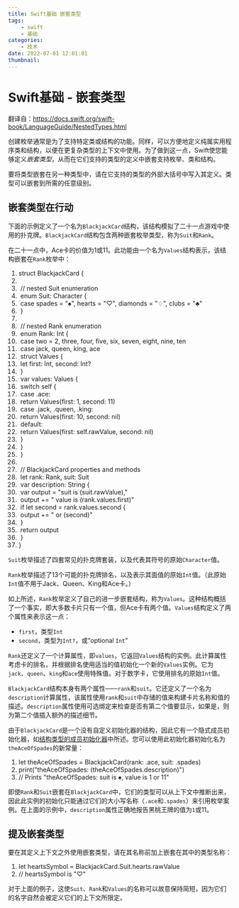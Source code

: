 ```yaml
---
title: Swift基础 嵌套类型
tags:
    - swift
    - 基础
categories:
    - 技术
date: 2022-07-01 12:01:01
thumbnail:
---
```

# Swift基础 - 嵌套类型

翻译自：https://docs.swift.org/swift-book/LanguageGuide/NestedTypes.html

创建枚举通常是为了支持特定类或结构的功能。同样，可以方便地定义纯属实用程序类和结构，以便在更复杂类型的上下文中使用。为了做到这一点，Swift使您能够定义*嵌套类型*，从而在它们支持的类型的定义中嵌套支持枚举、类和结构。

要将类型嵌套在另一种类型中，请在它支持的类型的外部大括号中写入其定义。类型可以嵌套到所需的任意级别。

## 嵌套类型在行动

下面的示例定义了一个名为`BlackjackCard`结构，该结构模拟了二十一点游戏中使用的扑克牌。`BlackjackCard`结构包含两种嵌套枚举类型，称为`Suit`和`Rank`。

在二十一点中，Ace卡的价值为1或11。此功能由一个名为`Values`结构表示，该结构嵌套在`Rank`枚举中：

1. struct BlackjackCard {
2. 
3. ​    // nested Suit enumeration
4. ​    enum Suit: Character {
5. ​        case spades = "♠", hearts = "♡", diamonds = "♢", clubs = "♣"
6. ​    }
7. 
8. ​    // nested Rank enumeration
9. ​    enum Rank: Int {
10. ​        case two = 2, three, four, five, six, seven, eight, nine, ten
11. ​        case jack, queen, king, ace
12. ​        struct Values {
13. ​            let first: Int, second: Int?
14. ​        }
15. ​        var values: Values {
16. ​            switch self {
17. ​            case .ace:
18. ​                return Values(first: 1, second: 11)
19. ​            case .jack, .queen, .king:
20. ​                return Values(first: 10, second: nil)
21. ​            default:
22. ​                return Values(first: self.rawValue, second: nil)
23. ​            }
24. ​        }
25. ​    }
26. 
27. ​    // BlackjackCard properties and methods
28. ​    let rank: Rank, suit: Suit
29. ​    var description: String {
30. ​        var output = "suit is \(suit.rawValue),"
31. ​        output += " value is \(rank.values.first)"
32. ​        if let second = rank.values.second {
33. ​            output += " or \(second)"
34. ​        }
35. ​        return output
36. ​    }
37. }

`Suit`枚举描述了四套常见的扑克牌套装，以及代表其符号的原始`Character`值。

`Rank`枚举描述了13个可能的扑克牌排名，以及表示其面值的原始`Int`值。（此原始`Int`值不用于Jack、Queen、King和Ace卡。）

如上所述，`Rank`枚举定义了自己的进一步嵌套结构，称为`Values`。这种结构概括了一个事实，即大多数卡片只有一个值，但Ace卡有两个值。`Values`结构定义了两个属性来表示这一点：

- `first`，类型`Int`
- `second`，类型为`Int?`，或“optional `Int`”

`Rank`还定义了一个计算属性，即`values`，它返回`Values`结构的实例。此计算属性考虑卡的排名，并根据排名使用适当的值初始化一个新的`Values`实例。它为`jack`、`queen`、`king`和`ace`使用特殊值。对于数字卡，它使用排名的原始`Int`值。

`BlackjackCard`结构本身有两个属性——`rank`和`suit`。它还定义了一个名为`description`计算属性，该属性使用`rank`和`suit`中存储的值来构建卡片名称和值的描述。`description`属性使用可选绑定来检查是否有第二个值要显示，如果是，则为第二个值插入额外的描述细节。

由于`BlackjackCard`是一个没有自定义初始化器的结构，因此它有一个隐式成员初始化器，如[结构类型的成员初始化器](https://docs.swift.org/swift-book/LanguageGuide/Initialization.html#ID214)中所述。您可以使用此初始化器初始化名为`theAceOfSpades`的新常量：

1. let theAceOfSpades = BlackjackCard(rank: .ace, suit: .spades)
2. print("theAceOfSpades: \(theAceOfSpades.description)")
3. // Prints "theAceOfSpades: suit is ♠, value is 1 or 11"

即使`Rank`和`Suit`嵌套在`BlackjackCard`中，它们的类型可以从上下文中推断出来，因此此实例的初始化只能通过它们的大小写名称（`.ace`和`.spades`）来引用枚举案例。在上面的示例中，`description`属性正确地报告黑桃王牌的值为`1`或11。

## 提及嵌套类型

要在其定义上下文之外使用嵌套类型，请在其名称前加上嵌套在其中的类型名称：

1. let heartsSymbol = BlackjackCard.Suit.hearts.rawValue
2. // heartsSymbol is "♡"

对于上面的例子，这使`Suit`、`Rank`和`Values`的名称可以故意保持简短，因为它们的名字自然会被定义它们的上下文所限定。